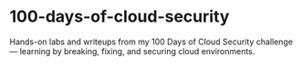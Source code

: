 # 100-days-of-cloud-security
Hands-on labs and writeups from my 100 Days of Cloud Security challenge — learning by breaking, fixing, and securing cloud environments.
